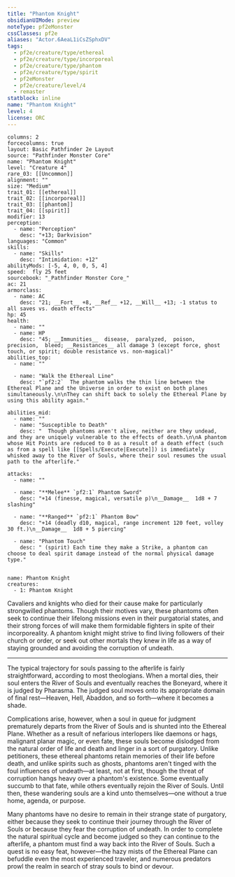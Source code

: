 ```yaml
---
title: "Phantom Knight"
obsidianUIMode: preview
noteType: pf2eMonster
cssClasses: pf2e
aliases: "Actor.6AeaL1iCsZSphxDV" 
tags:
  - pf2e/creature/type/ethereal
  - pf2e/creature/type/incorporeal
  - pf2e/creature/type/phantom
  - pf2e/creature/type/spirit
  - pf2eMonster
  - pf2e/creature/level/4
  - remaster
statblock: inline
name: "Phantom Knight"
level: 4
license: ORC
---
```


```statblock
columns: 2
forcecolumns: true
layout: Basic Pathfinder 2e Layout
source: "Pathfinder Monster Core"
name: "Phantom Knight"
level: "Creature 4"
rare_03: [[Uncommon]]
alignment: ""
size: "Medium"
trait_01: [[ethereal]]
trait_02: [[incorporeal]]
trait_03: [[phantom]]
trait_04: [[spirit]]
modifier: 13
perception:
  - name: "Perception"
    desc: "+13; Darkvision"
languages: "Common"
skills:
  - name: "Skills"
    desc: "Intimidation: +12"
abilityMods: [-5, 4, 0, 0, 5, 4]
speed:  fly 25 feet
sourcebook: "_Pathfinder Monster Core_"
ac: 21
armorclass:
  - name: AC
    desc: "21; __Fort__ +8, __Ref__ +12, __Will__ +13; -1 status to all saves vs. death effects"
hp: 45
health:
  - name: ""
  - name: HP
    desc: "45; __Immunities__  disease,  paralyzed,  poison,  precision,  bleed; __Resistances__ all damage 3 (except force, ghost touch, or spirit; double resistance vs. non-magical)"
abilities_top:
  - name: ""

  - name: "Walk the Ethereal Line"
    desc: "`pf2:2`  The phantom walks the thin line between the Ethereal Plane and the Universe in order to exist on both planes simultaneously.\n\nThey can shift back to solely the Ethereal Plane by using this ability again."

abilities_mid:
  - name: ""
  - name: "Susceptible to Death"
    desc: "  Though phantoms aren't alive, neither are they undead, and they are uniquely vulnerable to the effects of death.\n\nA phantom whose Hit Points are reduced to 0 as a result of a death effect (such as from a spell like [[Spells/Execute|Execute]]) is immediately whisked away to the River of Souls, where their soul resumes the usual path to the afterlife."

attacks:
  - name: ""

  - name: "**Melee** `pf2:1` Phantom Sword"
    desc: "+14 (finesse, magical, versatile p)\n__Damage__  1d8 + 7 slashing"

  - name: "**Ranged** `pf2:1` Phantom Bow"
    desc: "+14 (deadly d10, magical, range increment 120 feet, volley 30 ft.)\n__Damage__  1d8 + 5 piercing"

  - name: "Phantom Touch"
    desc: " (spirit) Each time they make a Strike, a phantom can choose to deal spirit damage instead of the normal physical damage type."
 
```

```encounter-table
name: Phantom Knight
creatures:
  - 1: Phantom Knight
```



Cavaliers and knights who died for their cause make for particularly strongwilled phantoms. Though their motives vary, these phantoms often seek to continue their lifelong missions even in their purgatorial states, and their strong forces of will make them formidable fighters in spite of their incorporeality. A phantom knight might strive to find living followers of their church or order, or seek out other mortals they knew in life as a way of staying grounded and avoiding the corruption of undeath.

* * *

The typical trajectory for souls passing to the afterlife is fairly straightforward, according to most theologians. When a mortal dies, their soul enters the River of Souls and eventually reaches the Boneyard, where it is judged by Pharasma. The judged soul moves onto its appropriate domain of final rest—Heaven, Hell, Abaddon, and so forth—where it becomes a shade.

Complications arise, however, when a soul in queue for judgment prematurely departs from the River of Souls and is shunted into the Ethereal Plane. Whether as a result of nefarious interlopers like daemons or hags, malignant planar magic, or even fate, these souls become dislodged from the natural order of life and death and linger in a sort of purgatory. Unlike petitioners, these ethereal phantoms retain memories of their life before death, and unlike spirits such as ghosts, phantoms aren't tinged with the foul influences of undeath—at least, not at first, though the threat of corruption hangs heavy over a phantom's existence. Some eventually succumb to that fate, while others eventually rejoin the River of Souls. Until then, these wandering souls are a kind unto themselves—one without a true home, agenda, or purpose.

Many phantoms have no desire to remain in their strange state of purgatory, either because they seek to continue their journey through the River of Souls or because they fear the corruption of undeath. In order to complete the natural spiritual cycle and become judged so they can continue to the afterlife, a phantom must find a way back into the River of Souls. Such a quest is no easy feat, however—the hazy mists of the Ethereal Plane can befuddle even the most experienced traveler, and numerous predators prowl the realm in search of stray souls to bind or devour.
